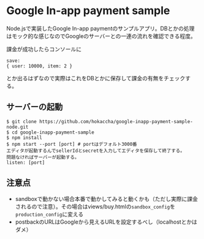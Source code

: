 # Google In-app payment sample

Node.jsで実装したGoogle In-app paymentのサンプルアプリ。DBとかの処理はモック的な感じなのでGoogleのサーバーとの一連の流れを確認できる程度。

課金が成功したらコンソールに

    save:
    { user: 10000, item: 2 }

とか出るはずなので実際はこれをDBとかに保存して課金の有無をチェックする。

## サーバーの起動

    $ git clone https://github.com/hokaccha/google-inapp-payment-sample-node.git
    $ cd google-inapp-payment-sample
    $ npm install
    $ npm start --port [port] # portはデフォルト3000番
    エディタが起動するんでsellerIdとsecretを入力してエディタを保存して終了する。
    問題なければサーバーが起動する。
    listen: [port]

## 注意点

* sandboxで動かない場合本番で動かしてみると動くかも（ただし実際に課金されるので注意）。その場合はviews/buy.htmlの`sandbox_config`を`production_config`に変える
* postbackのURLはGoogleから見えるURLを設定するべし（localhostとかはダメ）
